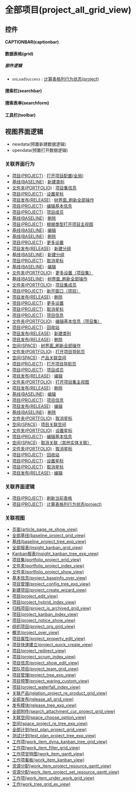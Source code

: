 # 全部项目(project_all_grid_view)  <!-- {docsify-ignore-all} -->



## 控件
#### CAPTIONBAR(captionbar)
#### 数据表格(grid)

##### 部件逻辑
* `onLoadSuccess` : [计算表格列行为状态(project)](module/ProjMgmt/project/uilogic/calc_column_action_state)
#### 搜索栏(searchbar)
#### 搜索表单(searchform)
#### 工具栏(toolbar)

## 视图界面逻辑
  * newdata(预置新建数据逻辑)
  * opendata(预置打开数据逻辑)


### 关联界面行为
  * [项目(PROJECT)](module/ProjMgmt/project) : [打开项目配置(全局)](module/ProjMgmt/project#界面行为)
  * [基线(BASELINE)](module/Base/baseline) : [新建类别](module/Base/baseline#界面行为)
  * [文件夹(PORTFOLIO)](module/Base/portfolio) : [项目集信息](module/Base/portfolio#界面行为)
  * [项目(PROJECT)](module/ProjMgmt/project) : [设置星标](module/ProjMgmt/project#界面行为)
  * [项目发布(RELEASE)](module/ProjMgmt/release) : [树界面_刷新全部操作](module/ProjMgmt/release#界面行为)
  * [项目(PROJECT)](module/ProjMgmt/project) : [编辑基本信息](module/ProjMgmt/project#界面行为)
  * [项目(PROJECT)](module/ProjMgmt/project) : [项目成员](module/ProjMgmt/project#界面行为)
  * [基线(BASELINE)](module/Base/baseline) : [删除](module/Base/baseline#界面行为)
  * [项目(PROJECT)](module/ProjMgmt/project) : [根据类型打开项目主视图](module/ProjMgmt/project#界面行为)
  * [基线(BASELINE)](module/Base/baseline) : [编辑](module/Base/baseline#界面行为)
  * [基线(BASELINE)](module/Base/baseline) : [删除](module/Base/baseline#界面行为)
  * [项目(PROJECT)](module/ProjMgmt/project) : [更多设置](module/ProjMgmt/project#界面行为)
  * [项目发布(RELEASE)](module/ProjMgmt/release) : [新建分组](module/ProjMgmt/release#界面行为)
  * [基线(BASELINE)](module/Base/baseline) : [新建分组](module/Base/baseline#界面行为)
  * [项目(PROJECT)](module/ProjMgmt/project) : [取消星标](module/ProjMgmt/project#界面行为)
  * [基线(BASELINE)](module/Base/baseline) : [编辑](module/Base/baseline#界面行为)
  * [文件夹(PORTFOLIO)](module/Base/portfolio) : [更多设置（项目集）](module/Base/portfolio#界面行为)
  * [基线(BASELINE)](module/Base/baseline) : [树界面_刷新全部操作](module/Base/baseline#界面行为)
  * [文件夹(PORTFOLIO)](module/Base/portfolio) : [项目集成员](module/Base/portfolio#界面行为)
  * [项目(PROJECT)](module/ProjMgmt/project) : [新开窗口（项目）](module/ProjMgmt/project#界面行为)
  * [项目发布(RELEASE)](module/ProjMgmt/release) : [删除](module/ProjMgmt/release#界面行为)
  * [项目(PROJECT)](module/ProjMgmt/project) : [更多设置](module/ProjMgmt/project#界面行为)
  * [项目(PROJECT)](module/ProjMgmt/project) : [取消星标](module/ProjMgmt/project#界面行为)
  * [项目(PROJECT)](module/ProjMgmt/project) : [项目信息](module/ProjMgmt/project#界面行为)
  * [文件夹(PORTFOLIO)](module/Base/portfolio) : [编辑基本信息（项目集）](module/Base/portfolio#界面行为)
  * [项目(PROJECT)](module/ProjMgmt/project) : [回收站](module/ProjMgmt/project#界面行为)
  * [项目发布(RELEASE)](module/ProjMgmt/release) : [新建类别](module/ProjMgmt/release#界面行为)
  * [项目发布(RELEASE)](module/ProjMgmt/release) : [删除](module/ProjMgmt/release#界面行为)
  * [空间(SPACE)](module/Wiki/space) : [树界面_刷新全部操作](module/Wiki/space#界面行为)
  * [文件夹(PORTFOLIO)](module/Base/portfolio) : [打开项目导航页](module/Base/portfolio#界面行为)
  * [空间(SPACE)](module/Wiki/space) : [产品关联空间](module/Wiki/space#界面行为)
  * [项目(PROJECT)](module/ProjMgmt/project) : [打开项目导航页](module/ProjMgmt/project#界面行为)
  * [项目(PROJECT)](module/ProjMgmt/project) : [项目成员](module/ProjMgmt/project#界面行为)
  * [项目发布(RELEASE)](module/ProjMgmt/release) : [编辑](module/ProjMgmt/release#界面行为)
  * [文件夹(PORTFOLIO)](module/Base/portfolio) : [打开项目集主视图](module/Base/portfolio#界面行为)
  * [项目发布(RELEASE)](module/ProjMgmt/release) : [删除](module/ProjMgmt/release#界面行为)
  * [基线(BASELINE)](module/Base/baseline) : [编辑](module/Base/baseline#界面行为)
  * [项目(PROJECT)](module/ProjMgmt/project) : [项目信息](module/ProjMgmt/project#界面行为)
  * [项目发布(RELEASE)](module/ProjMgmt/release) : [编辑](module/ProjMgmt/release#界面行为)
  * [基线(BASELINE)](module/Base/baseline) : [删除](module/Base/baseline#界面行为)
  * [文件夹(PORTFOLIO)](module/Base/portfolio) : [取消星标](module/Base/portfolio#界面行为)
  * [空间(SPACE)](module/Wiki/space) : [项目关联空间](module/Wiki/space#界面行为)
  * [文件夹(PORTFOLIO)](module/Base/portfolio) : [设置星标](module/Base/portfolio#界面行为)
  * [项目(PROJECT)](module/ProjMgmt/project) : [编辑基本信息](module/ProjMgmt/project#界面行为)
  * [空间(SPACE)](module/Wiki/space) : [取消关联（其他实体关联）](module/Wiki/space#界面行为)
  * [文件夹(PORTFOLIO)](module/Base/portfolio) : [取消星标](module/Base/portfolio#界面行为)
  * [项目(PROJECT)](module/ProjMgmt/project) : [回收站](module/ProjMgmt/project#界面行为)
  * [项目(PROJECT)](module/ProjMgmt/project) : [设置星标](module/ProjMgmt/project#界面行为)
  * [项目(PROJECT)](module/ProjMgmt/project) : [取消星标](module/ProjMgmt/project#界面行为)
  * [项目发布(RELEASE)](module/ProjMgmt/release) : [编辑](module/ProjMgmt/release#界面行为)

### 关联界面逻辑
  * [项目(PROJECT)](module/ProjMgmt/project) : [刷新当前表格](module/ProjMgmt/project/uilogic/refresh_current_grid)
  * [项目(PROJECT)](module/ProjMgmt/project) : [计算表格列行为状态(project)](module/ProjMgmt/project/uilogic/calc_column_action_state)

### 关联视图
  * [页面(article_page_re_show_view)](app/view/article_page_re_show_view)
  * [全部基线(baseline_project_grid_view)](app/view/baseline_project_grid_view)
  * [基线(baseline_project_tree_exp_view)](app/view/baseline_project_tree_exp_view)
  * [全部报表(insight_kanban_grid_view)](app/view/insight_kanban_grid_view)
  * [Kanban报表(insight_kanban_tree_exp_view)](app/view/insight_kanban_tree_exp_view)
  * [项目集(portfolio_project_grid_view)](app/view/portfolio_project_grid_view)
  * [文件夹(portfolio_project_index_view)](app/view/portfolio_project_index_view)
  * [文件夹(portfolio_project_show_view)](app/view/portfolio_project_show_view)
  * [基本信息(project_baseinfo_over_view)](app/view/project_baseinfo_over_view)
  * [项目管理(project_config_tree_exp_view)](app/view/project_config_tree_exp_view)
  * [新建项目(project_create_wizard_view)](app/view/project_create_wizard_view)
  * [项目(project_edit_view)](app/view/project_edit_view)
  * [项目(project_hybrid_index_view)](app/view/project_hybrid_index_view)
  * [归档项目(project_is_archived_grid_view)](app/view/project_is_archived_grid_view)
  * [项目(project_kanban_index_view)](app/view/project_kanban_index_view)
  * [项目(project_notice_show_view)](app/view/project_notice_show_view)
  * [组织项目(project_org_grid_view)](app/view/project_org_grid_view)
  * [概览(project_over_view)](app/view/project_over_view)
  * [项目属性(project_property_edit_view)](app/view/project_property_edit_view)
  * [项目快速建立(project_quick_create_view)](app/view/project_quick_create_view)
  * [项目(project_redirect_view)](app/view/project_redirect_view)
  * [项目(project_scrum_index_view)](app/view/project_scrum_index_view)
  * [项目信息(project_show_edit_view)](app/view/project_show_edit_view)
  * [团队项目(project_team_grid_view)](app/view/project_team_grid_view)
  * [项目管理(project_tree_exp_view)](app/view/project_tree_exp_view)
  * [项目预警(project_waring_custom_view)](app/view/project_waring_custom_view)
  * [项目(project_waterfall_index_view)](app/view/project_waterfall_index_view)
  * [关联产品(relation_project_re_product_grid_view)](app/view/relation_project_re_product_grid_view)
  * [全部发布(release_all_grid_view)](app/view/release_all_grid_view)
  * [发布模块(release_tree_exp_view)](app/view/release_tree_exp_view)
  * [全部附件(search_attachment_cur_project_grid_view)](app/view/search_attachment_cur_project_grid_view)
  * [关联空间(space_choose_option_view)](app/view/space_choose_option_view)
  * [空间(space_project_re_tree_exp_view)](app/view/space_project_re_tree_exp_view)
  * [全部计划(test_plan_project_grid_view)](app/view/test_plan_project_grid_view)
  * [测试计划(test_plan_project_tree_exp_view)](app/view/test_plan_project_tree_exp_view)
  * [工作项(work_item_dyna_kanban_tree_grid_view)](app/view/work_item_dyna_kanban_tree_grid_view)
  * [工作项(work_item_filter_grid_view)](app/view/work_item_filter_grid_view)
  * [工作项甘特图(work_item_gantt_view)](app/view/work_item_gantt_view)
  * [工作项看板(work_item_kanban_view)](app/view/work_item_kanban_view)
  * [资源分配(work_item_project_resource_gantt_view)](app/view/work_item_project_resource_gantt_view)
  * [资源分配(work_item_project_set_resource_gantt_view)](app/view/work_item_project_set_resource_gantt_view)
  * [工作项(work_item_under_work_grid_view)](app/view/work_item_under_work_grid_view)
  * [工作(work_tree_grid_ex_view)](app/view/work_tree_grid_ex_view)

<script>
 const { createApp } = Vue
  createApp({
    data() {
      return {

      }
    }
  }).use(ElementPlus).mount('#app')
</script>